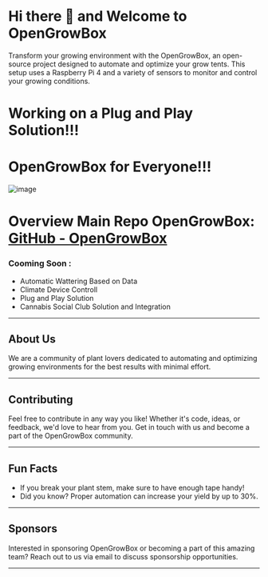 # Hi there 👋 and Welcome to OpenGrowBox

Transform your growing environment with the OpenGrowBox, an open-source project designed to automate and optimize your grow tents. This setup uses a Raspberry Pi 4 and a variety of sensors to monitor and control your growing conditions.

# Working on a Plug and Play Solution!!!


# OpenGrowBox for Everyone!!!
![image](https://github.com/OpenGrow-Box/.github/assets/170749418/1cac937c-5094-4019-b89f-7151300cbb4a)

# Overview Main Repo OpenGrowBox: [GitHub - OpenGrowBox](https://github.com/OpenGrow-Box/OpenGrowBox)

### Cooming Soon : 
- Automatic Wattering Based on Data
- Climate Device Controll
- Plug and Play Solution
- Cannabis Social Club Solution and Integration

---

## About Us
We are a community of plant lovers dedicated to automating and optimizing growing environments for the best results with minimal effort.

---

## Contributing
Feel free to contribute in any way you like! Whether it's code, ideas, or feedback, we'd love to hear from you. Get in touch with us and become a part of the OpenGrowBox community.

---

## Fun Facts
- If you break your plant stem, make sure to have enough tape handy!
- Did you know? Proper automation can increase your yield by up to 30%.

---

## Sponsors
Interested in sponsoring OpenGrowBox or becoming a part of this amazing team? Reach out to us via email to discuss sponsorship opportunities.

---

<!--

🙋‍♀️ A short introduction - what is your organization all about?
🌈 Contribution guidelines - how can the community get involved?
👩‍💻 Useful resources - where can the community find your docs? Is there anything else the community should know?
🍿 Fun facts - what does your team eat for breakfast?
🧙 Remember, you can do mighty things with the power of [Markdown](https://docs.github.com/github/writing-on-github/getting-started-with-writing-and-formatting-on-github/basic-writing-and-formatting-syntax)
-->


